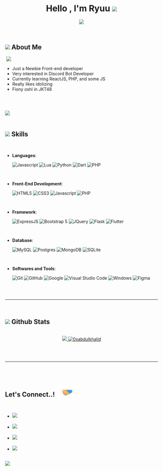 
<h1 align="center"><b>Hello , I'm Ryuu </b><img src="https://media.giphy.com/media/hvRJCLFzcasrR4ia7z/giphy.gif" width="35"></h1>
<!--  -->
<p align="center">
  <a href="https://github.com/DenverCoder1/readme-typing-svg"><img src="https://readme-typing-svg.herokuapp.com?font=Time+New+Roman&color=cyan&size=25&center=true&vCenter=true&width=600&height=100&lines=Introduce+my+name+is+Ryuu..&hearts;++;I+want+to+be+Full-stack+Developer,;Loved+coding+since+Junior+High+School,;Still+have+to+learn+a+lot,;Love+learning+new+things..<3;"></a>
</p>


<br>



	
## <img src="https://media2.giphy.com/media/QssGEmpkyEOhBCb7e1/giphy.gif?cid=ecf05e47a0n3gi1bfqntqmob8g9aid1oyj2wr3ds3mg700bl&rid=giphy.gif" width ="25"><b> About Me</b>

<picture> <img align="right" src="https://media.discordapp.net/attachments/1062745637789122580/1272611343622475916/3d148cbdb78507a34fb73bf096adf5dc.png?ex=66bee6ec&is=66bd956c&hm=12cd1a615b0f5a45a4e820a686e11f17e362d6aef6d7d21e06ac54a48fc84b03&=&format=webp&quality=lossless&width=1035&height=345" width = 500px></picture>

<br>

- Just a Newbie Front-end developer
- Very interested in Discord Bot Developer
- Currently learning ReactJS, PHP, and some JS
- Really likes idolizing
- Fiony oshi in JKT48

<br><br>

<img src="https://user-images.githubusercontent.com/73097560/115834477-dbab4500-a447-11eb-908a-139a6edaec5c.gif"><br><br>

## <img src="https://media2.giphy.com/media/QssGEmpkyEOhBCb7e1/giphy.gif?cid=ecf05e47a0n3gi1bfqntqmob8g9aid1oyj2wr3ds3mg700bl&rid=giphy.gif" width ="25"><b> Skills</b>
<br>

<p align="center">

- **Languages**:
    
    ![Javascript](https://img.shields.io/badge/javascript%20-%23323330.svg?&style=for-the-badge&logo=javascript&logoColor=%23F7DF1E)
    ![Lua](https://img.shields.io/badge/lua-%232C2D72.svg?&style=for-the-badge&logo=lua&logoColor=white)
    ![Python](https://img.shields.io/badge/python%20-%2314354C.svg?&style=for-the-badge&logo=python&logoColor=white)
    ![Dart](https://img.shields.io/badge/dart-%230175C2.svg?&style=for-the-badge&logo=dart&logoColor=white)
    ![PHP](https://img.shields.io/badge/php-%23777BB4.svg?&style=for-the-badge&logo=php&logoColor=white)

<br>   
    
- **Front-End Development**:

   ![HTML5](https://img.shields.io/badge/HTML5%20-%23E34F26.svg?style=for-the-badge&logo=html5&logoColor=white)
   ![CSS3](https://img.shields.io/badge/CSS%20-%231572B6.svg?style=for-the-badge&logo=css3&logoColor=white)
   ![Javascript](https://img.shields.io/badge/Javascript%20-%23323330.svg?&style=for-the-badge&logo=javascript&logoColor=%23F7DF1E)
   ![PHP](https://img.shields.io/badge/PHP-%23777BB4.svg?&style=for-the-badge&logo=php&logoColor=white)

<br>

- **Framework**:

    ![ExpressJS](https://img.shields.io/badge/express.js%20-%23404d59.svg?&style=for-the-badge)
    ![Bootstrap 5](https://img.shields.io/badge/Bootstrap5%20-%23563D7C.svg?&style=for-the-badge&logo=bootstrap&logoColor=white)
    ![JQuery](https://img.shields.io/badge/jquery%20-%230769AD.svg?&style=for-the-badge&logo=jquery&logoColor=white)
    ![Flask](https://img.shields.io/badge/flask%20-%23000.svg?&style=for-the-badge&logo=flask&logoColor=white)
    ![Flutter](https://img.shields.io/badge/Flutter%20-%2302569B.svg?&style=for-the-badge&logo=Flutter&logoColor=white)
    
<br>

- **Database**:

    ![MySQL](https://img.shields.io/badge/mysql-%2300f.svg?&style=for-the-badge&logo=mysql&logoColor=white)
    ![Postgres](https://img.shields.io/badge/postgres-%23316192.svg?&style=for-the-badge&logo=postgresql&logoColor=white)
    ![MongoDB](https://img.shields.io/badge/MongoDB-%234ea94b.svg?&style=for-the-badge&logo=mongodb&logoColor=white)
    ![SQLite](https://img.shields.io/badge/sqlite-%2307405e.svg?&style=for-the-badge&logo=sqlite&logoColor=white)
    
<br>

- **Softwares and Tools**:

    ![Git](https://img.shields.io/badge/git-%23F05033.svg?style=for-the-badge&logo=git&logoColor=white)
    ![GitHub](https://img.shields.io/badge/github-%23121011.svg?style=for-the-badge&logo=github&logoColor=white)
    ![Google](https://img.shields.io/badge/google-%234285F4.svg?style=for-the-badge&logo=google&logoColor=white)
    ![Visual Studio Code](https://img.shields.io/badge/Visual%20Studio%20Code-0078d7.svg?style=for-the-badge&logo=visual-studio-code&logoColor=white)
    ![Windows](https://img.shields.io/badge/Windows-FCC624?style=for-the-badge&logo=windows&logoColor=blue) 
    ![Figma](https://img.shields.io/badge/figma%20-%23F24E1E.svg?&style=for-the-badge&logo=figma&logoColor=white) 


</p>

<br>
<br>

-----

<br>


## <img src="https://media.giphy.com/media/iY8CRBdQXODJSCERIr/giphy.gif" width="35"><b> Github Stats </b>
<br>

<div align="center">

<a href="https://github.com/0xabdulkhalid/">
  <img src="https://github-readme-stats.vercel.app/api?username=Ryuu4K&include_all_commits=true&count_private=true&show_icons=true&line_height=20&title_color=7A7ADB&icon_color=2234AE&text_color=D3D3D3&bg_color=0,000000,130F40" width="450"/>
  <img src="https://github-readme-stats.vercel.app/api/top-langs?username=Ryuu4K&show_icons=true&locale=en&layout=compact&line_height=20&title_color=7A7ADB&icon_color=2234AE&text_color=D3D3D3&bg_color=0,000000,130F40" width="375"  alt="0xabdulkhalid"/>

</a>
</div>

<br>
<br>
<br>

-----

<br>
<br>

## <b> Let's Connect..!</b><img src="https://github.com/0xAbdulKhalid/0xAbdulKhalid/raw/main/assets/mdImages/handshake.gif" width ="80">
<br>
<div align='left'>

<ul>

<li>
<a href="https://x.com/_Ryuu48" target="_blank">
<img src="https://img.shields.io/badge/_Ryuu48%20-%231DA1F2.svg?&style=for-the-badge&logo=X&logoColor=white"/>
</a>
</li>

<br>

<li>
<a href="https://www.tiktok.com/@_ryuu48" target="_blank">
<img src="https://img.shields.io/badge/_ryuu48%20-%23000000.svg?&style=for-the-badge&logo=TikTok&logoColor=white"/>
</a>
</li>

<br>

<li>
<a href="https://www.instagram.com/_ryuu48" target="_blank">
<img src="https://img.shields.io/badge/_ryuu48%20-%23E4405F.svg?&style=for-the-badge&logo=Instagram&logoColor=white"/>
</a>
</li>

<br>

<li>
<a href="https://www.youtube.com/channel/UCNR9xsq6Vea2zWU6mJqOM7g" target="_blank">
<img src="https://img.shields.io/badge/Ryuu4K%20-%23FF0000.svg?&style=for-the-badge&logo=YouTube&logoColor=white"/>
</a>
</li>
	
</ul>
</div>

<br>
<img src="https://user-images.githubusercontent.com/73097560/115834477-dbab4500-a447-11eb-908a-139a6edaec5c.gif">
<br>
<br>
<br>

</div>
<br>
<br>
<br>
<br>
